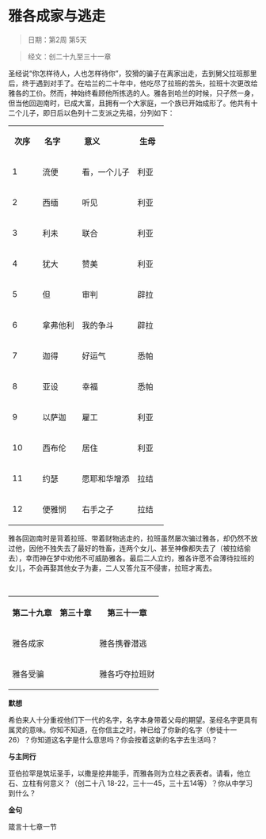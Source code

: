 # 雅各成家与逃走

> 日期：第2周 第5天

> 经文：创二十九至三十一章

圣经说“你怎样待人，人也怎样待你”，狡猾的骗子在离家出走，去到舅父拉班那里后，终于遇到对手了。在哈兰的二十年中，他吃尽了拉班的苦头，拉班十次更改给雅各的工价。然而，神始终看顾他所拣选的人。雅各到哈兰的时候，只孑然一身，但当他回迦南时，已成大富，且拥有一个大家庭，一个族已开始成形了。他共有十二个儿子，即日后以色列十二支派之先祖，分列如下：

<table cellspacing="0" cellpadding="0">
 <tbody>
  <tr>
   <td><p><b>&nbsp;次序&nbsp;&nbsp;</b></p></td>
   <td><p><b>&nbsp;名字&nbsp;&nbsp;</b></p></td>
   <td><p><b>&nbsp;意义&nbsp;&nbsp;</b></p></td>
   <td><p><b>&nbsp;生母&nbsp;&nbsp;</b></p></td>
  </tr>
  <tr>
   <td><p>1</p></td>
   <td><p>流便</p></td>
   <td><p>看，一个儿子</p></td>
   <td><p>利亚</p></td>
  </tr>
  <tr>
   <td><p>2</p></td>
   <td><p>西缅</p></td>
   <td><p>听见</p></td>
   <td><p>利亚</p></td>
  </tr>
  <tr>
   <td><p>3</p></td>
   <td><p>利未</p></td>
   <td><p>联合</p></td>
   <td><p>利亚</p></td>
  </tr>
  <tr>
   <td><p>4</p></td>
   <td><p>犹大</p></td>
   <td><p>赞美</p></td>
   <td><p>利亚</p></td>
  </tr>
  <tr>
   <td><p>5</p></td>
   <td><p>但</p></td>
   <td><p>审判</p></td>
   <td><p>辟拉</p></td>
  </tr>
  <tr>
   <td><p>6</p></td>
   <td><p>拿弗他利</p></td>
   <td><p>我的争斗</p></td>
   <td><p>辟拉</p></td>
  </tr>
  <tr>
   <td><p>7</p></td>
   <td><p>迦得</p></td>
   <td><p>好运气</p></td>
   <td><p>悉帕</p></td>
  </tr>
  <tr>
   <td><p>8</p></td>
   <td><p>亚设</p></td>
   <td><p>幸福</p></td>
   <td><p>悉帕</p></td>
  </tr>
  <tr>
   <td><p>9</p></td>
   <td><p>以萨迦</p></td>
   <td><p>雇工</p></td>
   <td><p>利亚</p></td>
  </tr>
  <tr>
   <td><p>10</p></td>
   <td><p>西布伦</p></td>
   <td><p>居住</p></td>
   <td><p>利亚</p></td>
  </tr>
  <tr>
   <td><p>11</p></td>
   <td><p>约瑟</p></td>
   <td><p>愿耶和华增添</p></td>
   <td><p>拉结</p></td>
  </tr>
  <tr>
   <td><p>12</p></td>
   <td><p>便雅悯</p></td>
   <td><p>右手之子</p></td>
   <td><p>拉结</p></td>
  </tr>
 </tbody>
</table>

雅各回迦南时是背着拉班、带着财物逃走的，拉班虽然屡次骗过雅各，却仍然不放过他，因他不独失去了最好的牲畜，连两个女儿、甚至神像都失去了（被拉结偷去），幸而神在梦中劝他不可威胁雅各。最后二人立约，雅各许愿不会薄待拉班的女儿，不会再娶其他女子为妻，二人又答允互不侵害，拉班才离去。

<br>

<table>
 <tbody>
  <tr>
   <th><p>第二十九章</p></th>
   <th><p>第三十章</p></th>
   <th><p>第三十一章</p></th>
  </tr>
  <tr>
   <td colspan="2"><p>雅各成家</p></td>
   <td><p>雅各携眷潜逃</p></td>
  </tr>
  <tr>
   <td colspan="2"><p>雅各受骗</p></td>
   <td><p>雅各巧夺拉班财</p></td>
  </tr>
 </tbody>
</table>

**默想**

希伯来人十分重视他们下一代的名字，名字本身带着父母的期望。圣经名字更具有属灵的意味。你知不知道，在你信主之时，神已给了你新的名字（参徒十一 26）？你知道这名字是什么意思吗？你会按着这新的名字去生活吗？

**与主同行**

亚伯拉罕是筑坛圣手，以撒是挖井能手，而雅各则为立柱之表表者。请看，他立石、立柱有何意义？（创二十八 18-22，三十一45，三十五14等）？你从中学习到什么？

**金句**

箴言十七章一节



